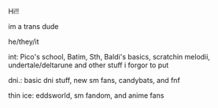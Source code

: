 Hi!!

im a trans dude

he/they/it

int: Pico's school, Batim, Sth, Baldi's basics, scratchin melodii, undertale/deltarune and other stuff i forgor to put

dni.: basic dni stuff, new sm fans, candybats, and fnf

thin ice: eddsworld, sm fandom, and anime fans
